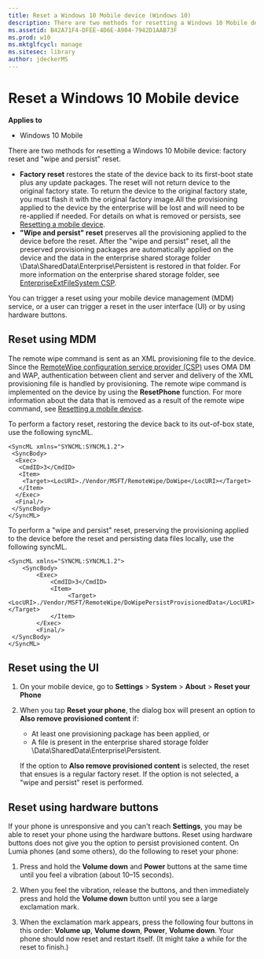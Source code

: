 ```yaml
---
title: Reset a Windows 10 Mobile device (Windows 10)
description: There are two methods for resetting a Windows 10 Mobile device factory reset and \ 0034;wipe and persist \ 0034; reset.
ms.assetid: B42A71F4-DFEE-4D6E-A904-7942D1AAB73F
ms.prod: w10
ms.mktglfcycl: manage
ms.sitesec: library
author: jdeckerMS
---
```


# Reset a Windows 10 Mobile device


**Applies to**

-   Windows 10 Mobile

There are two methods for resetting a Windows 10 Mobile device: factory reset and "wipe and persist" reset.

-   **Factory reset** restores the state of the device back to its first-boot state plus any update packages. The reset will not return device to the original factory state. To return the device to the original factory state, you must flash it with the original factory image.All the provisioning applied to the device by the enterprise will be lost and will need to be re-applied if needed. For details on what is removed or persists, see [Resetting a mobile device](http://go.microsoft.com/fwlink/p/?LinkID=703715).
-   **"Wipe and persist" reset** preserves all the provisioning applied to the device before the reset. After the "wipe and persist" reset, all the preserved provisioning packages are automatically applied on the device and the data in the enterprise shared storage folder \\Data\\SharedData\\Enterprise\\Persistent is restored in that folder. For more information on the enterprise shared storage folder, see [EnterpriseExtFileSystem CSP](http://go.microsoft.com/fwlink/p/?LinkId=703716).

You can trigger a reset using your mobile device management (MDM) service, or a user can trigger a reset in the user interface (UI) or by using hardware buttons.

## Reset using MDM


The remote wipe command is sent as an XML provisioning file to the device. Since the [RemoteWipe configuration service provider (CSP)](http://go.microsoft.com/fwlink/p/?LinkId=703714) uses OMA DM and WAP, authentication between client and server and delivery of the XML provisioning file is handled by provisioning. The remote wipe command is implemented on the device by using the **ResetPhone** function. For more information about the data that is removed as a result of the remote wipe command, see [Resetting a mobile device](http://go.microsoft.com/fwlink/p/?LinkId=703715).

To perform a factory reset, restoring the device back to its out-of-box state, use the following syncML.

```
<SyncML xmlns="SYNCML:SYNCML1.2">
 <SyncBody>
  <Exec>
   <CmdID>3</CmdID>
   <Item>
    <Target><LocURI>./Vendor/MSFT/RemoteWipe/DoWipe</LocURI></Target>
   </Item>
  </Exec> 
  <Final/>
 </SyncBody>
</SyncML>
```

To perform a "wipe and persist" reset, preserving the provisioning applied to the device before the reset and persisting data files locally, use the following syncML.

```
<SyncML xmlns="SYNCML:SYNCML1.2">
    <SyncBody>
        <Exec>
            <CmdID>3</CmdID>
            <Item>                
                 <Target><LocURI>./Vendor/MSFT/RemoteWipe/DoWipePersistProvisionedData</LocURI></Target>
            </Item>
        </Exec>        
        <Final/>
 </SyncBody>
</SyncML>
```

##  Reset using the UI


1.  On your mobile device, go to **Settings** &gt; **System** &gt; **About** &gt; **Reset your Phone**

2.  When you tap **Reset your phone**, the dialog box will present an option to **Also remove provisioned content** if:

    -   At least one provisioning package has been applied, or
    -   A file is present in the enterprise shared storage folder \\Data\\SharedData\\Enterprise\\Persistent.

    If the option to **Also remove provisioned content** is selected, the reset that ensues is a regular factory reset. If the option is not selected, a "wipe and persist" reset is performed.

## Reset using hardware buttons


If your phone is unresponsive and you can't reach **Settings**, you may be able to reset your phone using the hardware buttons. Reset using hardware buttons does not give you the option to persist provisioned content. On Lumia phones (and some others), do the following to reset your phone:

1.  Press and hold the **Volume down** and **Power** buttons at the same time until you feel a vibration (about 10–15 seconds).

2.  When you feel the vibration, release the buttons, and then immediately press and hold the **Volume down** button until you see a large exclamation mark.

3.  When the exclamation mark appears, press the following four buttons in this order: **Volume up**, **Volume down**, **Power**, **Volume down**. Your phone should now reset and restart itself. (It might take a while for the reset to finish.)

 

 





